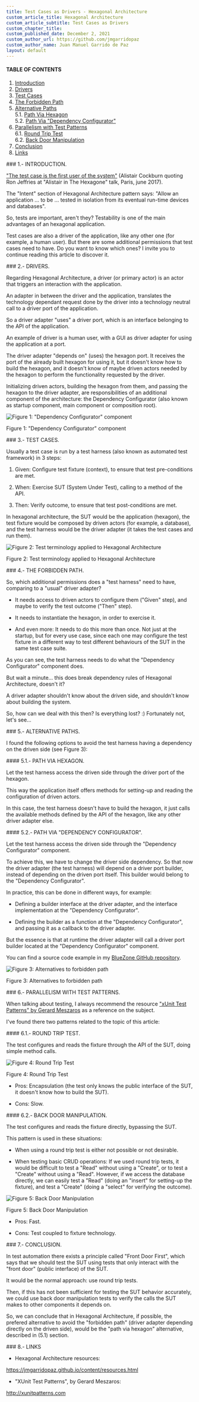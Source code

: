 ```yaml
---
title: Test Cases as Drivers - Hexagonal Architecture
custom_article_title: Hexagonal Architecture
custom_article_subtitle: Test Cases as Drivers
custom_chapter_title:
custom_published_date: December 2, 2021
custom_author_url: https://github.com/jmgarridopaz
custom_author_name: Juan Manuel Garrido de Paz
layout: default
---
```


#### TABLE OF CONTENTS

1. [Introduction](#tc1)
2. [Drivers](#tc2)
3. [Test Cases](#tc3)
4. [The Forbidden Path](#tc4)
5. [Alternative Paths](#tc5)  
   5.1. [Path Via Hexagon](#tc5-1)  
   5.2. [Path Via "Dependency Configurator"](#tc5-2)
6. [Parallelism with Test Patterns](#tc6)  
   6.1. [Round Trip Test](#tc6-1)  
   6.2. [Back Door Manipulation](#tc6-2)
7. [Conclusion](#tc7)
8. [Links](#tc8)

<div id="tc1"></div>
### 1.- INTRODUCTION.

<a target="_blank" href="https://youtu.be/th4AgBcrEHA?list=PLGl1Jc8ErU1w27y8-7Gdcloy1tHO7NriL&t=1748">"The test case is the first user of the system"</a> (Alistair Cockburn quoting Ron Jeffries at "Alistair in The Hexagone" talk, Paris, june 2017).

The "Intent" section of Hexagonal Architecture pattern says:
"Allow an application ... to be ... tested in isolation from its eventual run-time devices and databases".

So, tests are important, aren't they? Testability is one of the main advantages of an hexagonal application.

Test cases are also a driver of the application, like any other one (for example, a human user). But there are some additional permissions that test cases need to have. Do you want to know which ones? I invite you to continue reading this article to discover it.

<div id="tc2"></div>
### 2.- DRIVERS.

Regarding Hexagonal Architecture, a driver (or primary actor) is an actor that triggers an interaction with the application.

An adapter in between the driver and the application, translates the technology dependant request done by the driver into a technology neutral call to a driver port of the application.

So a driver adapter "uses" a driver port, which is an interface belonging to the API of the application.

An example of driver is a human user, with a GUI as driver adapter for using the application at a port.

The driver adapter "depends on" (uses) the hexagon port. It receives the port of the already built hexagon for using it, but it doesn't know how to build the hexagon, and it doesn't know of maybe driven actors needed by the hexagon to perform the functionality requested by the driver.

Initializing driven actors, building the hexagon from them, and passing the hexagon to the driver adapter, are responsibilities of an additional component of the architecture: the Dependency Configurator (also known as startup component, main component or composition root).

![Figure 1: "Dependency Configurator" component](/assets/images/testcasesasdrivers/figure1.png)
<p class="figure">Figure 1: "Dependency Configurator" component</p>

<div id="tc3"></div>
### 3.- TEST CASES.

Usually a test case is run by a test harness (also known as automated test framework) in 3 steps:

1) Given: Configure test fixture (context), to ensure that test pre-conditions are met.

2) When: Exercise SUT (System Under Test), calling to a method of the API.

3) Then: Verify outcome, to ensure that test post-conditions are met.

In hexagonal architecture, the SUT would be the application (hexagon), the test fixture would be composed by driven actors (for example, a database), and the test harness would be the driver adapter (it takes the test cases and run them).

![Figure 2: Test terminology applied to Hexagonal Architecture](/assets/images/testcasesasdrivers/figure2.png)
<p class="figure">Figure 2: Test terminology applied to Hexagonal Architecture</p>

<div id="tc4"></div>
### 4.- THE FORBIDDEN PATH.

So, which additional permissions does a "test harness" need to have, comparing to a "usual" driver adapter?

- It needs access to driven actors to configure them ("Given" step), and maybe to verify the test outcome ("Then" step).

- It needs to instantiate the hexagon, in order to exercise it.

- And even more: It needs to do this more than once. Not just at the startup, but for every use case, since each one may configure the test fixture in a different way to test different behaviours of the SUT in the same test case suite.

As you can see, the test harness needs to do what the "Dependency Configurator" component does.

But wait a minute... this does break dependency rules of Hexagonal Architecture, doesn't it?

A driver adapter shouldn't know about the driven side, and shouldn't know about building the system.

So, how can we deal with this then? Is everything lost? :) Fortunately not, let's see...

<div id="tc5"></div>
### 5.- ALTERNATIVE PATHS.

I found the following options to avoid the test harness having a dependency on the driven side (see Figure 3):

<div id="tc5-1"></div>
#### 5.1.- PATH VIA HEXAGON.

Let the test harness access the driven side through the driver port of the hexagon.

This way the application itself offers methods for setting-up and reading the configuration of driven actors.

In this case, the test harness doesn't have to build the hexagon, it just calls the available methods defined by the API of the hexagon, like any other driver adapter else.

<div id="tc5-2"></div>
#### 5.2.- PATH VIA "DEPENDENCY CONFIGURATOR".

Let the test harness access the driven side through the "Dependency Configurator" component.

To achieve this, we have to change the driver side dependency. So that now the driver adapter (the test harness) will depend on a driver port builder, instead of depending on the driven port itself. This builder would belong to the "Dependency Configurator".

In practice, this can be done in different ways, for example:

- Defining a builder interface at the driver adapter, and the interface implementation at the "Dependency Configurator".

- Defining the builder as a function at the "Dependency Configurator", and passing it as a callback to the driver adapter.

But the essence is that at runtime the driver adapter will call a driver port builder located at the "Dependency Configurator" component.

You can find a source code example in my <a target="_blank" href="https://github.com/jmgarridopaz/bluezone">BlueZone GitHub repository</a>.

![Figure 3: Alternatives to forbidden path](/assets/images/testcasesasdrivers/figure3.png)
<p class="figure">Figure 3: Alternatives to forbidden path</p>

<div id="tc6"></div>
### 6.- PARALLELISM WITH TEST PATTERNS.

When talking about testing, I always recommend the resource <a target="_blank" href="http://xunitpatterns.com">"xUnit Test Patterns" by Gerard Meszaros</a> as a reference on the subject.

I've found there two patterns related to the topic of this article:

<div id="tc6-1"></div>
#### 6.1.- ROUND TRIP TEST.

The test configures and reads the fixture through the API of the SUT, doing simple method calls.

![Figure 4: Round Trip Test](/assets/images/testcasesasdrivers/figure4.png)
<p class="figure">Figure 4: Round Trip Test</p>

- Pros: Encapsulation (the test only knows the public interface of the SUT, it doesn't know how to build the SUT).

- Cons: Slow.

<div id="tc6-2"></div>
#### 6.2.- BACK DOOR MANIPULATION.

The test configures and reads the fixture directly, bypassing the SUT.

This pattern is used in these situations:

- When using a round trip test is either not possible or not desirable.

- When testing basic CRUD operations: If we used round trip tests, it would be difficult to test a "Read" without using a "Create", or to test a "Create" without using a "Read". However, if we access the database directly, we can easily test a "Read" (doing an "insert" for setting-up the fixture), and test a "Create" (doing a "select" for verifying the outcome).

![Figure 5: Back Door Manipulation](/assets/images/testcasesasdrivers/figure5.png)
<p class="figure">Figure 5: Back Door Manipulation</p>

- Pros: Fast.

- Cons: Test coupled to fixture technology.

<div id="tc7"></div>
### 7.- CONCLUSION.

In test automation there exists a principle called "Front Door First", which says that we should test the SUT using tests that only interact with the "front door" (public interface) of the SUT.

It would be the normal approach: use round trip tests.

Then, if this has not been sufficient for testing the SUT behavior accurately, we could use back door manipulation tests to verify the calls the SUT makes to other components it depends on.

So, we can conclude that in Hexagonal Architecture, if possible, the prefered alternative to avoid the "forbidden path" (driver adapter depending directly on the driven side), would be the "path via hexagon" alternative, described in (5.1) section.

<div id="tc8"></div>
### 8.- LINKS

- Hexagonal Architecture resources:

<a target="_blank" href="https://jmgarridopaz.github.io/content/resources.html">https://jmgarridopaz.github.io/content/resources.html</a>

- "XUnit Test Patterns", by Gerard Meszaros:

<a target="_blank" href="http://xunitpatterns.com">http://xunitpatterns.com</a>

<br/>

<div class="commentbox"></div>
